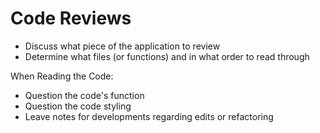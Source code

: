 # Code Reviews

* Discuss what piece of the application to review
* Determine what files (or functions) and in what order to read through

When Reading the Code:
* Question the code's function
* Question the code styling
* Leave notes for developments regarding edits or refactoring
